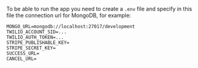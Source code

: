 To be able to run the app you need to create a `.env` file and specify in this file the connection url for MongoDB, for example:

```
MONGO_URL=mongodb://localhost:27017/development
TWILIO_ACCOUNT_SID=...
TWILIO_AUTH_TOKEN=...
STRIPE_PUBLISHABLE_KEY=
STRIPE_SECRET_KEY=
SUCCESS_URL=
CANCEL_URL=
```
